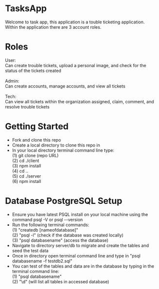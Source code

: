 # TasksApp
Welcome to task app, this application is a touble ticketing application.<br>
Within the application there are 3 account roles.
# Roles
User:<br>
Can create trouble tickets, upload a personal image, and check for the status of the tickets created<br>
<br>
Admin:<br>
Can create accounts, manage accounts, and view all tickets<br>
<br>
Tech:<br>
Can view all tickets within the organization assigned, claim, comment, and resolve trouble tickets
# Getting Started
- Fork and clone this repo
- Create a local directory to clone this repo in
- In your local directory terminal command line type: <br>
  (1) git clone (repo URL)<br>
  (2) cd ./client <br>
  (3) npm install <br>
  (4) cd .. <br>
  (5) cd ./server <br>
  (6) npm install <br>
# Database PostgreSQL Setup
- Ensure you have latest PSQL install on your local machine using the command psql -V or psql --version<br>
- Run the following terminal commands:<br>
  (1) "createdb [nameofdatabase]"<br>
  (2) "psql -l" (check if the database was created locally)<br>
  (3) "psql databasename" (access the database) <br>
- Navigate to directory server/db to migrate and create the tables and seed the test data<br>
- Once in directory open terminal command line and type in "psql databasename -f testdb2.sql"
- You can test of the tables and data are in the database by typing in the terminal command line:<br>
  (1) "psql databasename"<br>
  (2) "\d" (will list all tables in accessed database)<br>
